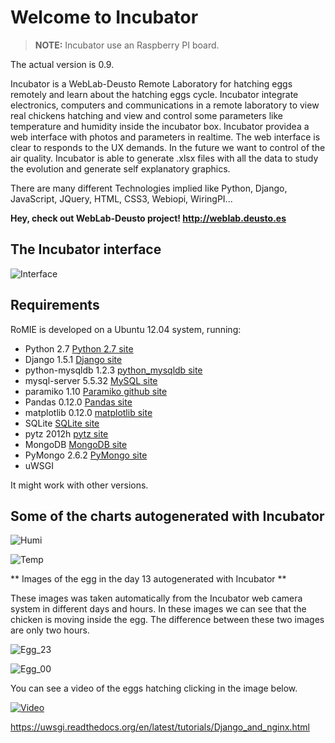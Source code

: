 # Welcome to Incubator #

> **NOTE:** Incubator use an Raspberry PI board.

The actual version is 0.9.

Incubator is a WebLab-Deusto Remote Laboratory for hatching eggs remotely and learn about the hatching eggs cycle. Incubator integrate electronics, computers and communications in a remote laboratory to view real chickens hatching and view and control some parameters like temperature and humidity inside the incubator box. Incubator providea a web interface with photos and parameters in realtime. The web interface is clear to responds to the UX demands.
In the future we want to control of the air quality. 
Incubator is able to generate .xlsx files with all the data to study the evolution and generate self explanatory graphics.

There are many different Technologies implied like Python, Django, JavaScript, JQuery, HTML, CSS3, Webiopi, WiringPI...

**Hey, check out WebLab-Deusto project! <http://weblab.deusto.es>**

## The Incubator interface ##

![Interface](https://raw.github.com/gmartinvela/Incubator/master/Incubator/static/img/incubator_home.png)

## Requirements ##

RoMIE is developed on a Ubuntu 12.04 system, running:

   * Python 2.7  [Python 2.7 site](http://docs.python.org/2/)
   * Django 1.5.1  [Django site](https://www.djangoproject.com/‎)
   * python-mysqldb 1.2.3  [python_mysqldb site](http://mysql-python.sourceforge.net/MySQLdb.html)
   * mysql-server 5.5.32  [MySQL site](http://www.mysql.com)
   * paramiko 1.10  [Paramiko github site](https://github.com/paramiko/paramiko)
   * Pandas 0.12.0  [Pandas site](http://pandas.pydata.org/)
   * matplotlib 0.12.0  [matplotlib site](http://matplotlib.org/)
   * SQLite  [SQLite site](http://www.sqlite.org/)
   * pytz 2012h [pytz site](http://pytz.sourceforge.net/)
   * MongoDB [MongoDB site](http://mongodb.org/)
   * PyMongo 2.6.2 [PyMongo site](http://http://api.mongodb.org/python/current/index.html/)
   * uWSGI

It might work with other versions.

## Some of the charts autogenerated with Incubator ##

![Humi](https://raw.github.com/gmartinvela/Incubator/master/Incubator/static/data/web_humis_138175771495.png)

![Temp](https://raw.github.com/gmartinvela/Incubator/master/Incubator/static/data/web_temps_138166136748.png)

** Images of the egg in the day 13 autogenerated with Incubator **

These images was taken automatically from the Incubator web camera system in different days and hours. In these images we can see that the chicken is moving inside the egg. The difference between these two images are only two hours.

![Egg_23](https://raw.github.com/gmartinvela/Incubator/master/Incubator/static/egg_programmed_images/image_1_20131013230003.jpg)

![Egg_00](https://raw.github.com/gmartinvela/Incubator/master/Incubator/static/egg_programmed_images/image_1_201310140000.jpg)

You can see a video of the eggs hatching clicking in the image below.

[![Video](https://raw.github.com/gmartinvela/Incubator/master/Incubator/static/img/egg_evolution_draws.png)](http://youtu.be/MLYnsBkTM9Y)




https://uwsgi.readthedocs.org/en/latest/tutorials/Django_and_nginx.html
